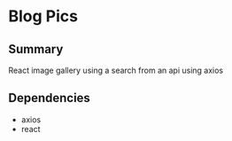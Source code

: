 # Blog Pics

## Summary
React image gallery using a search from an api using axios

## Dependencies
- axios
- react

